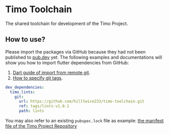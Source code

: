 # Timo Toolchain

The shared toolchain for development of the Timo Project.

## How to use?

Please import the packages via GitHub
because they had not been published to [pub.dev](https://pub.dev) yet.
The following examples and documentations will show you how to import
flutter dependencies from GitHub:

1. [Dart guide of import from remote git](https://dart.dev/tools/pub/dependencies#git-packages).
2. [How to specify git tags](https://mirrors.edge.kernel.org/pub/software/scm/git/docs/user-manual.html#how-git-stores-references).

```yaml
dev_dependencies:
  timo_lints:
    git:
      url: https://github.com/hilltwice233/timo-toolchain.git
      ref: tags/lints-v1.0.1
      path: lints
```

You may also refer to an existing `pubspec.lock` file as example:
[the manifest file of the Timo Project Repository](https://github.com/hilltwice233/timo/blob/main/pubspec.yaml)
